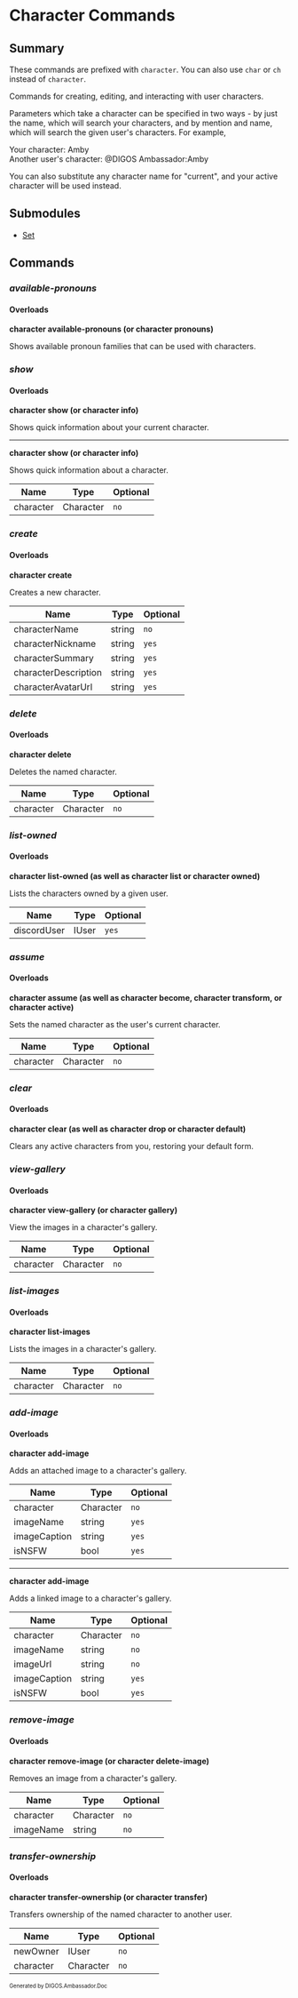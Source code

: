 ﻿Character Commands
==================
## Summary
These commands are prefixed with `character`. You can also use `char` or `ch` instead of `character`.

Commands for creating, editing, and interacting with user characters.

Parameters which take a character can be specified in two ways - by just the name, which will search your characters, and by mention and name, which will search the given user's characters. For example,

Your character: Amby  
Another user's character: @DIGOS Ambassador:Amby

You can also substitute any character name for "current", and your active character will be used instead.

## Submodules
* [Set](character_set.md)

## Commands
### *available-pronouns*
#### Overloads
**character available-pronouns (or character pronouns)**

Shows available pronoun families that can be used with characters.

### *show*
#### Overloads
**character show (or character info)**

Shows quick information about your current character.

---

**character show (or character info)**

Shows quick information about a character.

| Name | Type | Optional |
| --- | --- | --- |
| character | Character | `no` |

### *create*
#### Overloads
**character create**

Creates a new character.

| Name | Type | Optional |
| --- | --- | --- |
| characterName | string | `no` |
| characterNickname | string | `yes` |
| characterSummary | string | `yes` |
| characterDescription | string | `yes` |
| characterAvatarUrl | string | `yes` |

### *delete*
#### Overloads
**character delete**

Deletes the named character.

| Name | Type | Optional |
| --- | --- | --- |
| character | Character | `no` |

### *list-owned*
#### Overloads
**character list-owned (as well as character list or character owned)**

Lists the characters owned by a given user.

| Name | Type | Optional |
| --- | --- | --- |
| discordUser | IUser | `yes` |

### *assume*
#### Overloads
**character assume (as well as character become, character transform, or character active)**

Sets the named character as the user's current character.

| Name | Type | Optional |
| --- | --- | --- |
| character | Character | `no` |

### *clear*
#### Overloads
**character clear (as well as character drop or character default)**

Clears any active characters from you, restoring your default form.

### *view-gallery*
#### Overloads
**character view-gallery (or character gallery)**

View the images in a character's gallery.

| Name | Type | Optional |
| --- | --- | --- |
| character | Character | `no` |

### *list-images*
#### Overloads
**character list-images**

Lists the images in a character's gallery.

| Name | Type | Optional |
| --- | --- | --- |
| character | Character | `no` |

### *add-image*
#### Overloads
**character add-image**

Adds an attached image to a character's gallery.

| Name | Type | Optional |
| --- | --- | --- |
| character | Character | `no` |
| imageName | string | `yes` |
| imageCaption | string | `yes` |
| isNSFW | bool | `yes` |

---

**character add-image**

Adds a linked image to a character's gallery.

| Name | Type | Optional |
| --- | --- | --- |
| character | Character | `no` |
| imageName | string | `no` |
| imageUrl | string | `no` |
| imageCaption | string | `yes` |
| isNSFW | bool | `yes` |

### *remove-image*
#### Overloads
**character remove-image (or character delete-image)**

Removes an image from a character's gallery.

| Name | Type | Optional |
| --- | --- | --- |
| character | Character | `no` |
| imageName | string | `no` |

### *transfer-ownership*
#### Overloads
**character transfer-ownership (or character transfer)**

Transfers ownership of the named character to another user.

| Name | Type | Optional |
| --- | --- | --- |
| newOwner | IUser | `no` |
| character | Character | `no` |

<sub><sup>Generated by DIGOS.Ambassador.Doc</sup></sub>